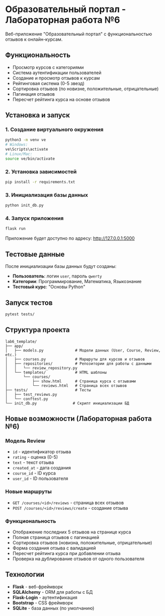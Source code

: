 # Образовательный портал - Лабораторная работа №6

Веб-приложение "Образовательный портал" с функциональностью отзывов к онлайн-курсам.

## Функциональность

- Просмотр курсов с категориями
- Система аутентификации пользователей
- Создание и просмотр отзывов к курсам
- Рейтинговая система (0-5 звезд)
- Сортировка отзывов (по новизне, положительные, отрицательные)
- Пагинация отзывов
- Пересчет рейтинга курса на основе отзывов

## Установка и запуск

### 1. Создание виртуального окружения

```bash
python3 -m venv ve
# Windows:
ve\Scripts\activate
# Linux/Mac:
source ve/bin/activate
```

### 2. Установка зависимостей

```bash
pip install -r requirements.txt
```

### 3. Инициализация базы данных

```bash
python init_db.py
```

### 4. Запуск приложения

```bash
flask run
```

Приложение будет доступно по адресу: http://127.0.0.1:5000

## Тестовые данные

После инициализации базы данных будут созданы:

- **Пользователь**: логин `user`, пароль `qwerty`
- **Категории**: Программирование, Математика, Языкознание
- **Тестовый курс**: "Основы Python"

## Запуск тестов

```bash
pytest tests/
```

## Структура проекта

```
lab6_template/
├── app/
│   ├── models.py              # Модели данных (User, Course, Review, etc.)
│   ├── courses.py             # Маршруты для курсов и отзывов
│   ├── repositories/          # Репозитории для работы с данными
│   │   └── review_repository.py
│   └── templates/             # HTML шаблоны
│       └── courses/
│           ├── show.html      # Страница курса с отзывами
│           └── reviews.html   # Страница всех отзывов
├── tests/                     # Тесты
│   ├── test_reviews.py
│   └── conftest.py
└── init_db.py                # Скрипт инициализации БД
```

## Новые возможности (Лабораторная работа №6)

### Модель Review
- `id` - идентификатор отзыва
- `rating` - оценка (0-5)
- `text` - текст отзыва
- `created_at` - дата создания
- `course_id` - ID курса
- `user_id` - ID пользователя

### Новые маршруты
- `GET /courses/<id>/reviews` - страница всех отзывов
- `POST /courses/<id>/reviews/create` - создание отзыва

### Функциональность
- Отображение последних 5 отзывов на странице курса
- Полная страница отзывов с пагинацией
- Сортировка отзывов (новизна, положительные, отрицательные)
- Форма создания отзыва с валидацией
- Пересчет рейтинга курса при добавлении отзыва
- Проверка на дублирование отзывов от одного пользователя

## Технологии

- **Flask** - веб-фреймворк
- **SQLAlchemy** - ORM для работы с БД
- **Flask-Login** - аутентификация
- **Bootstrap** - CSS фреймворк
- **SQLite** - база данных (по умолчанию)

